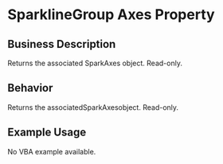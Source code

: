 # SparklineGroup Axes Property

## Business Description
Returns the associated SparkAxes object. Read-only.

## Behavior
Returns the associatedSparkAxesobject. Read-only.

## Example Usage
No VBA example available.